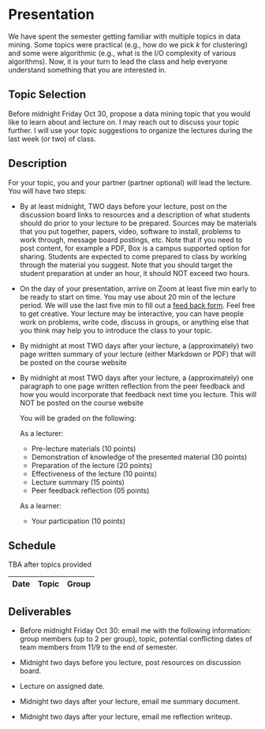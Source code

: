 # Presentation

We have spent the semester getting familiar with multiple topics in data mining.
Some topics were practical (e.g., how do we pick *k* for clustering) and some
were algorithmic (e.g., what is the I/O complexity of various algorithms).  Now,
it is your turn to lead the class and help everyone understand something that
you are interested in.

## Topic Selection

Before midnight Friday Oct 30, propose a data mining topic that you
would like to learn about and lecture on. I may reach out to discuss your topic
further.  I will use your topic suggestions to organize the lectures during the
last week (or two) of class.

## Description

For your topic, you and your partner (partner optional) will lead the lecture.
You will have two steps:

* By at least midnight, TWO days before your lecture, post on the discussion
  board links to resources and a description of what students should do prior to
  your lecture to be prepared. Sources may be materials that you put together,
  papers, video, software to install, problems to work through, message board
  postings, etc.  Note that if you need to post content, for example a PDF, Box
  is a campus supported option for sharing.  Students are expected to come
  prepared to class by working through the material you suggest. Note that you
  should target the student preparation at under an hour, it should NOT exceed
  two hours.

* On the day of your presentation, arrive on Zoom at least five min early to be
  ready to start on time. You may use about 20 min of the lecture period.
  We will use the last five min to fill out a [feed back form]().
  Feel free to get creative. Your lecture may be interactive, you can have
  people work on problems, write code, discuss in groups, or anything else that
  you think may help you to introduce the class to your topic.

* By midnight at most TWO days after your lecture, a (approximately) two page
  written summary of your lecture (either Markdown or PDF) that will be posted
  on the course website

* By midnight at most TWO days after your lecture, a (approximately) one
  paragraph to one page written reflection from the peer feedback and how you
  would incorporate that feedback next time you lecture.  This will NOT be
  posted on the course website

  You will be
  graded on the following:

  As a lecturer:

    - Pre-lecture materials (10 points)
    - Demonstration of knowledge of the presented material (30 points)
    - Preparation of the lecture (20 points)
    - Effectiveness of the lecture (10 points)
    - Lecture summary (15 points)
    - Peer feedback reflection (05 points)

  As a learner:

    - Your participation (10 points)

## Schedule

TBA after topics provided

| Date  | Topic                                     | Group                             |
|-------|-------------------------------------------|-----------------------------------|

## Deliverables

* Before midnight Friday Oct 30: email me with the following information: group
  members (up to 2 per group), topic, potential conflicting dates of team
  members from 11/9 to the end of semester.

* Midnight two days before you lecture, post resources on discussion board.

* Lecture on assigned date.

* Midnight two days after your lecture, email me summary document.

* Midnight two days after your lecture, email me reflection writeup.
